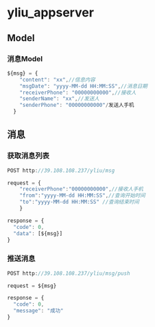 # yliu_appserver
## Model

### 消息Model
~~~js
${msg} = {
    "content": "xx",//信息内容
    "msgDate": "yyyy-MM-dd HH:MM:SS",//消息日期
    "receiverPhone": "00000000000",//接收人
    "senderName": "xx",//发送人
    "senderPhone": "00000000000"/发送人手机
  }
~~~

## 消息
### 获取消息列表 
~~~js
POST http://39.108.108.237/yliu/msg

request = {
    "receiverPhone":"00000000000",//接收人手机
    "from":"yyyy-MM-dd HH:MM:SS",//查询开始时间
    "to":"yyyy-MM-dd HH:MM:SS" //查询结束时间
    }    

response = {
  "code": 0,
  "data": [${msg}]
}
~~~

### 推送消息 
~~~js
POST http://39.108.108.237/yliu/msg/push

request = ${msg}

response = {
  "code": 0,
  "message": "成功"
}
~~~


